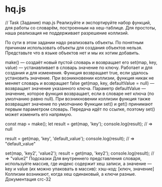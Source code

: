 # hq.js

// Task (Задание)
map.js
Реализуйте и экспортируйте набор функций, для работы со словарём, построенным на хеш-таблице. Для простоты, наша реализация не поддерживает разрешение коллизий.

По сути в этом задании надо реализовать объекты. По понятным причинам использовать объекты для создания объектов нельзя. Представьте что в языке объектов нет и мы их хотим добавить.

make() — создаёт новый пустой словарь и возвращает его
set(map, key, value) — устанавливает в словарь значение по ключу. Работает и для создания и для изменения. Функция возвращает true, если удалось установить значение. При возникновении коллизии, функция никак не меняет словарь и возвращает false
get(map, key, defaultValue = null) — возвращает значение указанного ключа. Параметр defaultValue — значение, которое функция возвращает, если в словаре нет ключа (по умолчанию равно null). При возникновении коллизии функция также возвращает значение по умолчанию
Функции set() и get() принимают первым параметром словарь. Передача идёт по ссылке, поэтому set() может изменить его напрямую.

const map = make();
let result = get(map, 'key');
console.log(result); // => null

result = get(map, 'key', 'default_value');
console.log(result); // => "default_value"

set(map, 'key2', 'value2');
result = get(map, 'key2');
console.log(result); // => "value2"
Подсказки
Для внутреннего представления словаря, используйте массив, где индекс содержит хеш записи, а значение — key и value (их можно упаковать в массив): хэш-код: [ключ, значение]
Коллизии возникают, когда хеш одинаковый, а ключи разные.
Документация crc-32
